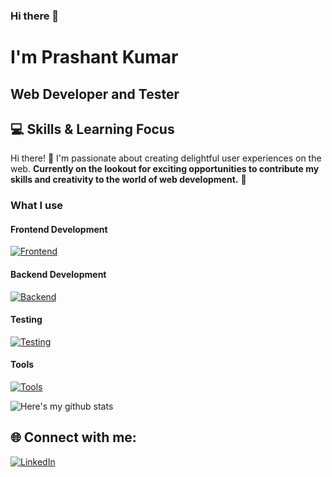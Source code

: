 ### Hi there 👋

<!--
**Prashantd3dha/Prashantd3dha** is a ✨ _special_ ✨ repository because its `README.md` (this file) appears on your GitHub profile.

Here are some ideas to get you started:

- 🔭 I’m currently working on ...
- 🌱 I’m currently learning ...
- 👯 I’m looking to collaborate on ...
- 🤔 I’m looking for help with ...
- 💬 Ask me about ...
- 📫 How to reach me: ...
- 😄 Pronouns: ...
- ⚡ Fun fact: ...
-->

I'm Prashant Kumar
============================================================================================================================================

Web Developer and Tester
-------------
## 💻 Skills & Learning Focus

Hi there! 👋 I'm passionate about creating delightful user experiences on the web. **Currently on the lookout for exciting opportunities to contribute my skills and creativity to the world of web development.** 🚀


### What I use

#### Frontend Development

[![Frontend](https://skillicons.dev/icons?i=html,css,js,ts,tailwind,materialui,react,redux&perline=4)](https://skillicons.dev)

#### Backend Development

[![Backend](https://skillicons.dev/icons?i=java,spring,mysql,nodejs,express,mongodb&perline=6)](https://skillicons.dev)

#### Testing

[![Testing](https://skillicons.dev/icons?i=selenium,postman&perline=5)](https://skillicons.dev)

#### Tools

[![Tools](https://skillicons.dev/icons?i=eclipse,idea,vscode,maven,firebase,vite,git,github&perline=4)](https://skillicons.dev)


![Here's my github stats](https://github-readme-stats.vercel.app/api?username=Prashantd3dha)

## 🌐 Connect with me:

[![LinkedIn](https://img.shields.io/badge/-LinkedIn-blue?style=flat-square&logo=linkedin&logoColor=white)](https://www.linkedin.com/in//prashant-kumar-50b63aab/)

